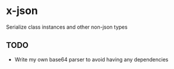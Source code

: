 # x-json

Serialize class instances and other non-json types

## TODO

- Write my own base64 parser to avoid having any dependencies

